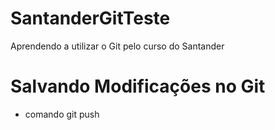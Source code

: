 # SantanderGitTeste
Aprendendo a utilizar o Git pelo curso do Santander

# Salvando Modificações no Git

* comando git push